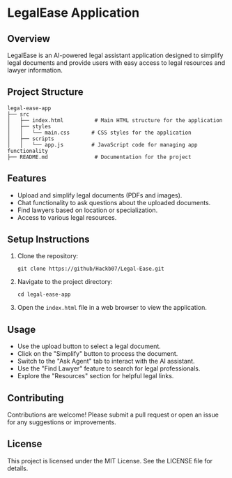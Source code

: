 # LegalEase Application

## Overview
LegalEase is an AI-powered legal assistant application designed to simplify legal documents and provide users with easy access to legal resources and lawyer information.

## Project Structure
```
legal-ease-app
├── src
│   ├── index.html          # Main HTML structure for the application
│   ├── styles
│   │   └── main.css       # CSS styles for the application
│   ├── scripts
│   │   └── app.js         # JavaScript code for managing app functionality
├── README.md               # Documentation for the project
```

## Features
- Upload and simplify legal documents (PDFs and images).
- Chat functionality to ask questions about the uploaded documents.
- Find lawyers based on location or specialization.
- Access to various legal resources.

## Setup Instructions
1. Clone the repository:
   ```
   git clone https://github/Hackb07/Legal-Ease.git
   ```
2. Navigate to the project directory:
   ```
   cd legal-ease-app
   ```
3. Open the `index.html` file in a web browser to view the application.

## Usage
- Use the upload button to select a legal document.
- Click on the "Simplify" button to process the document.
- Switch to the "Ask Agent" tab to interact with the AI assistant.
- Use the "Find Lawyer" feature to search for legal professionals.
- Explore the "Resources" section for helpful legal links.

## Contributing
Contributions are welcome! Please submit a pull request or open an issue for any suggestions or improvements.

## License
This project is licensed under the MIT License. See the LICENSE file for details.
